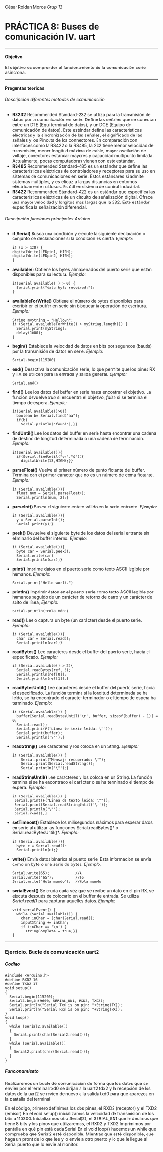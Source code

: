 César Roldan Moros
*Grup 13*
# PRÁCTICA 8: Buses de comunicación IV. uart
___
#### Objetivo 
El objetivo es comprender el funcionamiento de la comunicación serie asíncrona.
___
#### Preguntas teóricas
###### Descripción diferentes métodos de comunicación
  
- **RS232**
  Recommended Standard-232 se utiliza para la transmisión de datos por la comunicación en serie. Define las señales que se conectan entre un DTE (Equi terminal de datos), y un DCE (Equipo de comunicación de datos). Este estándar define las características eléctricas y la sincronización de las señales, el significado de las señales y los Pinouts de los connectores. En comparación con interfaces como la RS422 o la RS485, la 232 tiene menor velocidad de transmisión, menor longitud máxima de cable, mayor oscilación de voltaje, conectores estándar mayores y capacidad multipunto limitada. Actualmente, pocas computadoras vienen con este estándar.
- **RS485**
  Recommended Standard-485 es un estándar que define las características eléctricas de controladores y receptores para su uso en sistemas de comunicaciones en serie. Estos estándares sí admite sistemas múltiples, y es eficaz a largas distancias en entornos eléctricamente ruidosos. Es útil en sistema de control industrial.
- **RS422**
  Recommended Standard-422 es un estándar que especifica las características eléctricas de un circuito de señalización digital. Ofrece una mayor velocidad y longitus más largas que la 232. Este estándar especifica la señalización diferencial.
###### Descripción funciones principales Arduino
- **if(Serial)**
  Busca una condición y ejecute la siguiente declaración o conjunto de declaraciones si la condición es cierta.
  *Ejemplo:*
  ```
  if (x > 120) {
  digitalWrite(LEDpin1, HIGH);
  digitalWrite(LEDpin2, HIGH);
  }
  ```
- **available()**
 Obtiene los bytes almacenados del puerto serie que están disponibles para su lectura.
  *Ejemplo:*
  ```
  if(Serial.available( ) > 0) {  
    Serial.print("data byte received:");
  }
  ```
- **availableForWrite()**
 Obtiene el número de bytes disponibles para escribir en el buffer en serie sin bloquear la operación de escritura.
  *Ejemplo:*
  ```
  String myString = "Hello\n";
  if (Serial.availableForWrite() > myString.length()) {
    Serial.print(myString);
    delay(1000);
  }
  ```
- **begin()**
  Establece la velocidad de datos en bits por segundos (bauds) por la transmisión de datos en serie.
   *Ejemplo:*
  ```
  Serial.begin(115200)
  ``` 
- **end()**
  Desactiva la comunicación serie, lo que permite que los pines RX y TX se utilicen para la entrada y salida general.
  *Ejemplo:*
  ```
  Serial.end()
  ``` 
- **find()**
  Lee los datos del buffer en serie hasta encontrar el objetivo. La función devuelve *true* si encuentra el objetivo, *false* si se termina el tiempo de espera.
   *Ejemplo:*
  ```
  if(Serial.available()>0){
    boolean b= Serial.find("aa");
    if(b)
      Serial.println("found");}}
  ``` 
- **findUntil()**
  Lee los datos del buffer en serie hasta encontrar una cadena de destino de longitud determinada o una cadena de terminación.
  *Ejemplo:*
  ```
  if(Serial.available()){
    if(Serial.findUntil("on","$")){
      digitalWrite(13,HIGH);}}
  ```
- **parseFloat()**
  Vuelve el primer número de punto flotante del buffer. Termina con el primer carácter que no es un número de coma flotante.
  *Ejemplo:*
  ```
  if (Serial.available()){
    float num = Serial.parseFloat();
    Serial.println(num, 2);}
  ```
- **parseInt()**
  Busca el siguiente entero válido en la serie entrante.
  *Ejemplo:*
  ```
  if (Serial.available()){
    y = Serial.parseInt();
    Serial.print(y);} 
  ```
- **peek()**
  Devuelve el siguiente byte de los datos del serial entrante sin eliminarlo del buffer interno.
  *Ejemplo:*
  ```
  if (Serial.available()){
    byte car = Serial.peek();
    Serial.write(car)
    Serial.println(car);}
  ```
- **print()**
  Imprime datos en el puerto serie como texto ASCII legible por humanos.
  *Ejemplo:*
  ```
  Serial.print("Hello world.")
  ```
- **println()**
  Imprimir datos en el puerto serie como texto ASCII legible por humanos seguido de un carácter de retorno de carro y un carácter de salto de línea,
  *Ejemplo:*
  ```
  Serial.println("Hola món")
  ```
- **read()**
  Lee o captura un byte (un carácter) desde el puerto serie.
  *Ejemplo:*
  ```
  if (Serial.available()){
    char car = Serial.read();
    Serial.println(car);}
  ```
- **readBytes()**
  Lee caracteres desde el buffer del puerto serie, hacia el especificado.
  *Ejemplo:*
  ```
  if (Serial.available() > 2){
    Serial.readBytes(ref, 2);
    Serial.println(ref[0]);
    Serial.println(ref[1]);}
  ```
- **readBytesUntil()**
  Lee caracteres desde el buffer del puerto serie, hacia el especificado. La función termina si la longitud determinada se ha leído, se ha encontrado el carácter terminador o el tiempo de espera ha terminado.
  *Ejemplo:*
  ```
  if (Serial.available()) {
    buffer[Serial.readBytesUntil('\r', buffer, sizeof(buffer) - 1)] = 0; 
    Serial.read(); 
    Serial.print(F("Linea de texto leida: \""));
    Serial.print(buffer);
    Serial.println('\"');}
  ```
- **readString()**
  Lee caracteres y los coloca en un String.
  *Ejemplo:*
  ```
  if (Serial.available()) {
      Serial.print("Mensaje recuperado: \"");
      Serial.print(Serial.readString());
      Serial.println('\"');}
  ```
- **readStringUntil()**
  Lee caracteres y los coloca en un String. La función termina si se ha encontrado el carácter o se ha terminado el tiempo de espera.
  *Ejemplo:*
  ```
  if (Serial.available()) {
   Serial.print(F("Linea de texto leida: \""));
   Serial.print(Serial.readStringUntil('\r')); 
   Serial.println('\"');
   Serial.read();}
  ```
- **setTimeout()**
  Establece los milisegundos máximos para esperar datos en serie al utilizar las funciones Serial.readBytes()* o Serial.readBytesUntil()*.
  *Ejemplo:*
  ```
  if (Serial.available()){
    byte c = Serial.read();
    Serial.println(c);}
  ```  
- **write()**
  Envía datos binarios al puerto serie. Esta información se envía como un byte o una serie de bytes.
  *Ejemplo:*
  ```
  Serial.write(65);            //A
  Serial.write("65");          //65
  Serial.write("Hola mundo");  //Hola mundo
  ```
- **serialEvent()**
  Se cruda cada vez que se recibe un dato en el pin RX, se ejecuta después de colocarlo en el buffer de entrada. Se utiliza *Serial.read()* para capturar aquellos datos.
  *Ejemplo:*
  ```
  void serialEvent() {
    while (Serial.available()) {
      char inChar = (char)Serial.read();
      inputString += inChar;
      if (inChar == '\n') {
        stringComplete = true;}}
  }
  ```
_____
### Ejercicio. Bucle de comunicación uart2
##### Codigo
```
#include <Arduino.h>
#define RXD2 16
#define TXD2 17
void setup()
{
  Serial.begin(115200);
  Serial2.begin(9600, SERIAL_8N1, RXD2, TXD2);
  Serial.println("Serial Txd is on pin: "+String(TX));
  Serial.println("Serial Rxd is on pin: "+String(RX));
}
void loop()
{
  while (Serial2.available()) 
  {
    Serial.print(char(Serial2.read()));
  }
  while (Serial.available())
  {
    Serial2.print(char(Serial.read()));
  }
}
```
##### Funcionamiento
Realizaremos un bucle de comunicación de forma que los datos que se envíen por el terminal rxd0 se dirijan a la uart2 tdx2 y la recepción de los datos de la uart2 se revien de nuevo a la salida txd0 para que aparezca en la pantalla del terminal

En el código, primero definimos los dos pines, el RXD2 (receptor) y el TXD2 (emisor)
En el void setup() inicializamos la velocidad de transmisión de los bits a 115200. Inicializamos otro Serial(2), el SERIAL_8N1 que le decimos que tiene 8 bits y los pinos que utilizaremos, el RXD2 y TXD2
Imprimimos por pantalla en qué pin está cada Serial
En el void loop() hacemos un while que comprueba que Serial2 esté disponible. Mientras que esté disponible, que haga un pront de lo que lee y lo envíe a otro puerto y lo que le llegue al Serial puerto que lo envíe al monitor.